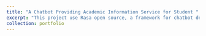 ```yaml
---
title: "A Chatbot Providing Academic Information Service for Student "
excerpt: "This project use Rasa open source, a framework for chatbot development"
collection: portfolio
---
```

